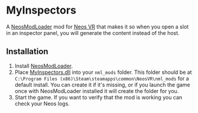 # MyInspectors

A [NeosModLoader](https://github.com/zkxs/NeosModLoader) mod for [Neos VR](https://neos.com/) that makes it so when you open a slot in an inspector panel, you will generate the content instead of the host.

## Installation
1. Install [NeosModLoader](https://github.com/zkxs/NeosModLoader).
1. Place [MyInspectors.dll](https://github.com/art0007i/MyInspectors/releases/latest/download/MyInspectors.dll) into your `nml_mods` folder. This folder should be at `C:\Program Files (x86)\Steam\steamapps\common\NeosVR\nml_mods` for a default install. You can create it if it's missing, or if you launch the game once with NeosModLoader installed it will create the folder for you.
1. Start the game. If you want to verify that the mod is working you can check your Neos logs.